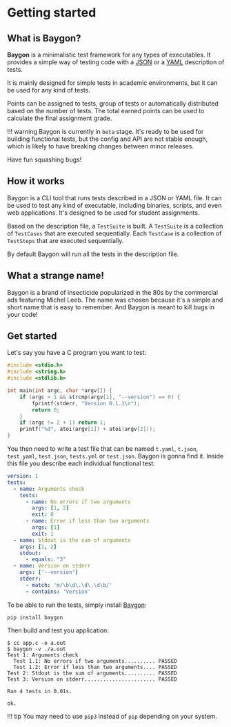 # Getting started

## What is Baygon?

**Baygon** is a minimalistic test framework for any types of executables. It provides a simple way of testing code with a [JSON](https://en.wikipedia.org/wiki/JSON) or a [YAML](https://en.wikipedia.org/wiki/YAML) description of tests.

It is mainly designed for simple tests in academic environments, but it can be used for any kind of tests.

Points can be assigned to tests, group of tests or automatically distributed based on the number of tests. The total earned points can be used to calculate the final assignment grade.

!!! warning
    Baygon is currently in `beta` stage. It's ready to be used for building functional tests, but the config and API are not stable enough, which is likely to have breaking changes between minor releases.

Have fun squashing bugs!

## How it works

Baygon is a CLI tool that runs tests described in a JSON or YAML file. It can be used to test any kind of executable, including binaries, scripts, and even web applications. It's designed to be used for student assignments.

Based on the description file, a `TestSuite` is built. A `TestSuite` is a collection of `TestCases` that are executed sequentially. Each `TestCase` is a collection of `TestSteps` that are executed sequentially.

By default Baygon will run all the tests in the description file.

## What a strange name!

Baygon is a brand of insecticide popularized in the 80s by the commercial ads featuring Michel Leeb. The name was chosen because it's a simple and short name that is easy to remember. And Baygon is meant to kill bugs in your code!

## Get started

Let's say you have a C program you want to test:

```c
#include <stdio.h>
#include <string.h>
#include <stdlib.h>

int main(int argc, char *argv[]) {
    if (argc > 1 && strcmp(argv[1], "--version") == 0) {
        fprintf(stderr, "Version 0.1.1\n");
        return 0;
    }
    if (argc != 2 + 1) return 1;
    printf("%d", atoi(argv[1]) + atoi(argv[2]));
}
```

You then need to write a test file that can be named `t.yaml`, `t.json`, `test.yaml`, `test.json`, `tests.yml` or `test.json`. Baygon is gonna find it. Inside this file you describe each individual functional test:

```yaml
version: 1
tests:
  - name: Arguments check
    tests:
      - name: No errors if two arguments
        args: [1, 2]
        exit: 0
      - name: Error if less than two arguments
        args: [1]
        exit: 1
  - name: Stdout is the sum of arguments
    args: [1, 2]
    stdout:
      - equals: "3"
  - name: Version on stderr
    args: ['--version']
    stderr:
      - match: 'm/\b\d\.\d\.\d\b/'
      - contains: 'Version'
```

To be able to run the tests, simply install [Baygon](https://pypi.org/project/baygon/):

```
pip install baygon
```

Then build and test you application:

```
$ cc app.c -o a.out
$ baygon -v ./a.out
Test 1: Arguments check
  Test 1.1: No errors if two arguments.......... PASSED
  Test 1.2: Error if less than two arguments.... PASSED
Test 2: Stdout is the sum of arguments.......... PASSED
Test 3: Version on stderr....................... PASSED

Ran 4 tests in 0.01s.

ok.
```

!!! tip
    You may need to use `pip3` instead of `pip` depending on your system.
